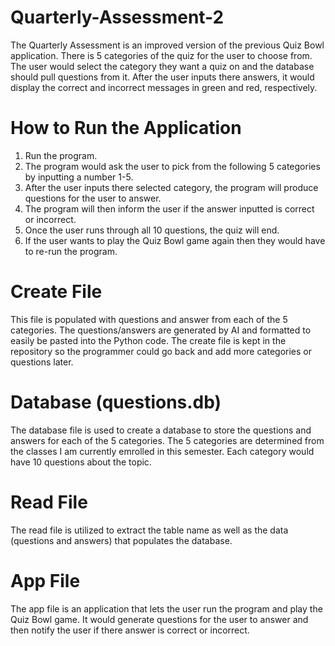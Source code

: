 # Quarterly-Assessment-2
The Quarterly Assessment is an improved version of the previous Quiz Bowl application. There is 5 categories of the quiz for the user to choose from. The user would select the category they want a quiz on and the database should pull questions from it. After the user inputs there answers, it would display the correct and incorrect messages in green and red, respectively. 

# How to Run the Application
1. Run the program.
2. The program would ask the user to pick from the following 5 categories by inputting a number 1-5.
3. After the user inputs there selected category, the program will produce questions for the user to answer.
4. The program will then inform the user if the answer inputted is correct or incorrect.
5. Once the user runs through all 10 questions, the quiz will end. 
6. If the user wants to play the Quiz Bowl game again then they would have to re-run the program.

# Create File 
This file is populated with questions and answer from each of the 5 categories. The questions/answers are generated by AI and formatted to easily be pasted into the Python code. The create file is kept in the repository so the programmer could go back and add more categories or questions later.

# Database (questions.db)
The database file is used to create a database to store the questions and answers for each of the 5 categories. The 5 categories are determined from the classes I am currently emrolled in this semester. Each category would have 10 questions about the topic.

# Read File
The read file is utilized to extract the table name as well as the data (questions and answers) that populates the database.

# App File
The app file is an application that lets the user run the program and play the Quiz Bowl game. It would generate questions for the user to answer and then notify the user if there answer is correct or incorrect.

